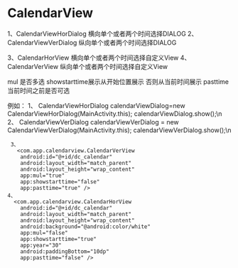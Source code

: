 # CalendarView


1、CalendarViewHorDialog 横向单个或者两个时间选择DIALOG
2、CalendarViewVerDialog 纵向单个或者两个时间选择DIALOG

3、CalendarHorView 横向单个或者两个时间选择自定义View
4、CalendarVerView 纵向单个或者两个时间选择自定义View

mul 是否多选 showstarttime展示从开始位置展示 否则从当前时间展示 pasttime 当前时间之前是否可选

例如：
 1、 CalendarViewHorDialog calendarViewDialog=new CalendarViewHorDialog(MainActivity.this);
     calendarViewDialog.show();\n
 2、 CalendarViewVerDialog calendarViewVerDialog = new CalendarViewVerDialog(MainActivity.this);
     calendarViewVerDialog.show();\n
	 
	 3、
	   <com.app.calendarview.CalendarVerView
        android:id="@+id/dc_calendar"
        android:layout_width="match_parent"
        android:layout_height="wrap_content"
        app:mul="true"
        app:showstarttime="false"
        app:pasttime="true" />
	4、
	  <com.app.calendarview.CalendarHorView
        android:id="@+id/dc_calendar"
        android:layout_width="match_parent"
        android:layout_height="wrap_content"
        android:background="@android:color/white"
        app:mul="false"
        app:showstarttime="true"
        app:year="30"
        android:paddingBottom="10dp"
        app:pasttime="false" />